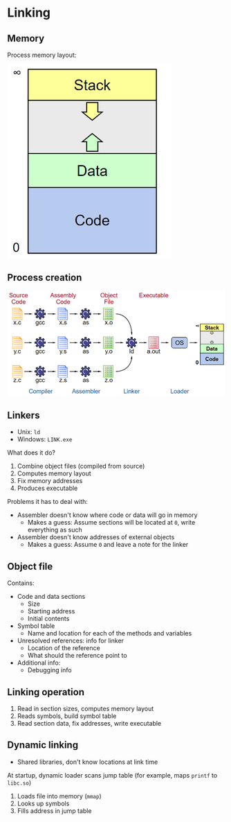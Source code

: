 # Linking

## Memory

Process memory layout:

![Process memory layout](./img/2021-04-16-mem-layout.png)

## Process creation

![Process creation](./img/2021-04-16-process-creation.png)

## Linkers
* Unix: `ld`
* Windows: `LINK.exe`

What does it do?
1. Combine object files (compiled from source)
2. Computes memory layout
3. Fix memory addresses
4. Produces executable

Problems it has to deal with:
* Assembler doesn't know where code or data will go in memory
    - Makes a guess: Assume sections will be located at `0`, write everything as such
* Assembler doesn't know addresses of external objects
    - Makes a guess: Assume `0` and leave a note for the linker

## Object file
Contains:
* Code and data sections
    - Size
    - Starting address
    - Initial contents
* Symbol table
    - Name and location for each of the methods and variables
* Unresolved references: info for linker
    - Location of the reference
    - What should the reference point to
* Additional info:
    - Debugging info

## Linking operation
1. Read in section sizes, computes memory layout
2. Reads symbols, build symbol table
3. Read section data, fix addresses, write executable

## Dynamic linking
* Shared libraries, don't know locations at link time

At startup, dynamic loader scans jump table (for example, maps `printf` to `libc.so`)
1. Loads file into memory (`mmap`)
2. Looks up symbols
3. Fills address in jump table